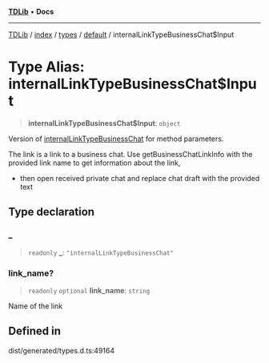 [**TDLib**](../../../../../../README.md) • **Docs**

***

[TDLib](../../../../../../modules.md) / [index](../../../../../README.md) / [types](../../../README.md) / [default](../README.md) / internalLinkTypeBusinessChat$Input

# Type Alias: internalLinkTypeBusinessChat$Input

> **internalLinkTypeBusinessChat$Input**: `object`

Version of [internalLinkTypeBusinessChat](internalLinkTypeBusinessChat.md) for method parameters.

The link is a link to a business chat. Use getBusinessChatLinkInfo with the provided link name to get information about the link,

- then open received private chat and replace chat draft with the provided text

## Type declaration

### \_

> `readonly` **\_**: `"internalLinkTypeBusinessChat"`

### link\_name?

> `readonly` `optional` **link\_name**: `string`

Name of the link

## Defined in

dist/generated/types.d.ts:49164
